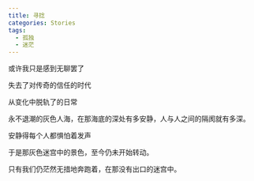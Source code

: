 ```yaml
---
title: 寻捻
categories: Stories
tags: 
  - 孤独
  - 迷茫
---
```


或许我只是感到无聊罢了

失去了对传奇的信任的时代

从变化中脱轨了的日常

永不退潮的灰色人海，在那海底的深处有多安静，人与人之间的隔阂就有多深。

安静得每个人都惧怕着发声

于是那灰色迷宫中的景色，至今仍未开始转动。

只有我们仍茫然无措地奔跑着，在那没有出口的迷宫中。
